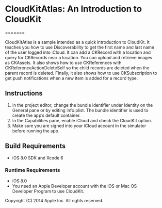 # CloudKitAtlas: An Introduction to CloudKit
=======

CloudKitAtlas is a sample intended as a quick introduction to CloudKit. It teaches you how to use Discoverability to get the first name and last name of the user logged into iCloud. It can add a CKRecord with a location and query for CKRecords near a location. You can upload and retrieve images as CKAssets. It also shows how to use CKReferences with CKReferenceActionDeleteSelf so the child records are deleted when the parent record is deleted. Finally, it also shows how to use CKSubscription to get push notifications when a new item is added for a record type.


## Instructions

1. In the project editor, change the bundle identifier under Identity on the General pane or by editing Info.plist. The bundle identifier is used to create the app’s default container.
2. In the Capabilities pane, enable iCloud and check the CloudKit option.
3. Make sure you are signed into your iCloud account in the simulator before running the app.


## Build Requirements

- iOS 8.0 SDK and Xcode 6


### Runtime Requirements

- iOS 8.0
- You need an Apple Developer account with the iOS or Mac OS Developer Program to use CloudKit.



Copyright (C) 2014 Apple Inc. All rights reserved.
